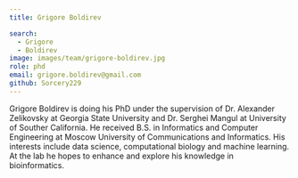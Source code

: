 ```yaml
---
title: Grigore Boldirev

search:
  - Grigore
  - Boldirev
image: images/team/grigore-boldirev.jpg 
role: phd
email: grigore.boldirev@gmail.com
github: Sorcery229
---
```


Grigore Boldirev is doing his PhD under the supervision of Dr. Alexander Zelikovsky at Georgia State University and Dr. Serghei Mangul at University of Souther California. He received B.S. in Informatics and Computer Engineering at Moscow University of Communications and Informatics. His interests include data science, computational biology and machine learning. At the lab he hopes to enhance and explore his knowledge in bioinformatics.
